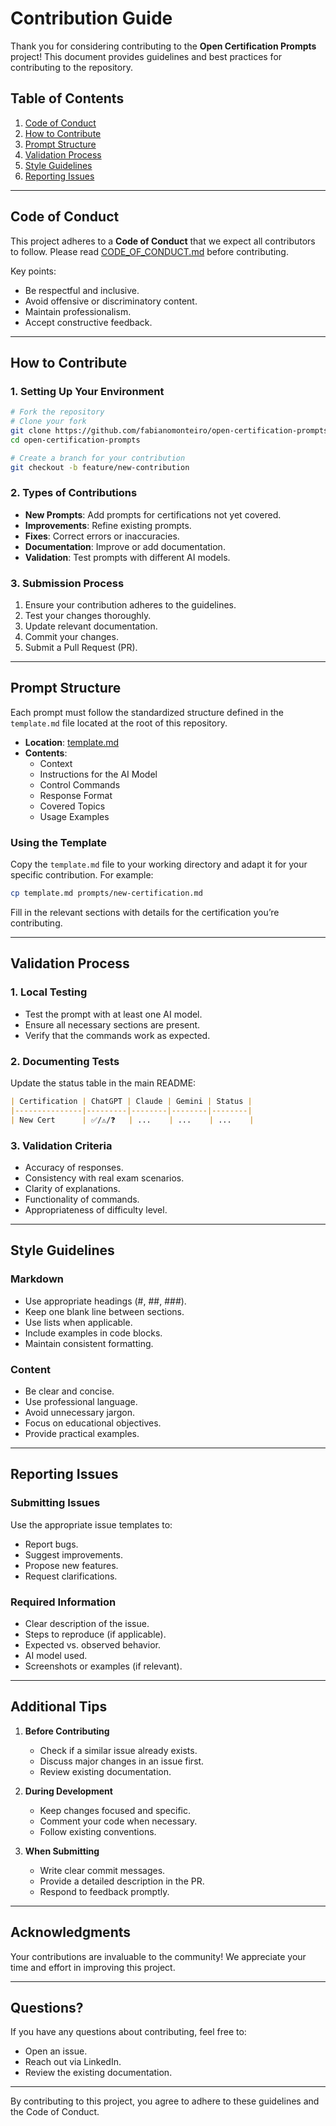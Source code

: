 # Contribution Guide

Thank you for considering contributing to the **Open Certification Prompts** project! This document provides guidelines and best practices for contributing to the repository.

## Table of Contents

1. [Code of Conduct](#code-of-conduct)  
2. [How to Contribute](#how-to-contribute)  
3. [Prompt Structure](#prompt-structure)  
4. [Validation Process](#validation-process)  
5. [Style Guidelines](#style-guidelines)  
6. [Reporting Issues](#reporting-issues)  

---

## Code of Conduct

This project adheres to a **Code of Conduct** that we expect all contributors to follow. Please read [CODE_OF_CONDUCT.md](CODE_OF_CONDUCT.md) before contributing.

Key points:
- Be respectful and inclusive.
- Avoid offensive or discriminatory content.
- Maintain professionalism.
- Accept constructive feedback.

---

## How to Contribute

### 1. Setting Up Your Environment

```bash
# Fork the repository
# Clone your fork
git clone https://github.com/fabianomonteiro/open-certification-prompts.git
cd open-certification-prompts

# Create a branch for your contribution
git checkout -b feature/new-contribution
```

### 2. Types of Contributions

- **New Prompts**: Add prompts for certifications not yet covered.
- **Improvements**: Refine existing prompts.
- **Fixes**: Correct errors or inaccuracies.
- **Documentation**: Improve or add documentation.
- **Validation**: Test prompts with different AI models.

### 3. Submission Process

1. Ensure your contribution adheres to the guidelines.
2. Test your changes thoroughly.
3. Update relevant documentation.
4. Commit your changes.
5. Submit a Pull Request (PR).

---

## Prompt Structure

Each prompt must follow the standardized structure defined in the `template.md` file located at the root of this repository.

- **Location**: [template.md](template.md)  
- **Contents**:
  - Context
  - Instructions for the AI Model
  - Control Commands
  - Response Format
  - Covered Topics
  - Usage Examples

### Using the Template
Copy the `template.md` file to your working directory and adapt it for your specific contribution. For example:

```bash
cp template.md prompts/new-certification.md
```

Fill in the relevant sections with details for the certification you’re contributing.

---

## Validation Process

### 1. Local Testing
- Test the prompt with at least one AI model.
- Ensure all necessary sections are present.
- Verify that the commands work as expected.

### 2. Documenting Tests
Update the status table in the main README:

```markdown
| Certification | ChatGPT | Claude | Gemini | Status |
|---------------|---------|--------|--------|--------|
| New Cert      | ✅/⚠️/❓   | ...    | ...    | ...    |
```

### 3. Validation Criteria
- Accuracy of responses.
- Consistency with real exam scenarios.
- Clarity of explanations.
- Functionality of commands.
- Appropriateness of difficulty level.

---

## Style Guidelines

### Markdown
- Use appropriate headings (#, ##, ###).
- Keep one blank line between sections.
- Use lists when applicable.
- Include examples in code blocks.
- Maintain consistent formatting.

### Content
- Be clear and concise.
- Use professional language.
- Avoid unnecessary jargon.
- Focus on educational objectives.
- Provide practical examples.

---

## Reporting Issues

### Submitting Issues
Use the appropriate issue templates to:
- Report bugs.
- Suggest improvements.
- Propose new features.
- Request clarifications.

### Required Information
- Clear description of the issue.
- Steps to reproduce (if applicable).
- Expected vs. observed behavior.
- AI model used.
- Screenshots or examples (if relevant).

---

## Additional Tips

1. **Before Contributing**
   - Check if a similar issue already exists.
   - Discuss major changes in an issue first.
   - Review existing documentation.

2. **During Development**
   - Keep changes focused and specific.
   - Comment your code when necessary.
   - Follow existing conventions.

3. **When Submitting**
   - Write clear commit messages.
   - Provide a detailed description in the PR.
   - Respond to feedback promptly.

---

## Acknowledgments

Your contributions are invaluable to the community! We appreciate your time and effort in improving this project.

---

## Questions?

If you have any questions about contributing, feel free to:  
- Open an issue.  
- Reach out via LinkedIn.  
- Review the existing documentation.

---

By contributing to this project, you agree to adhere to these guidelines and the Code of Conduct.